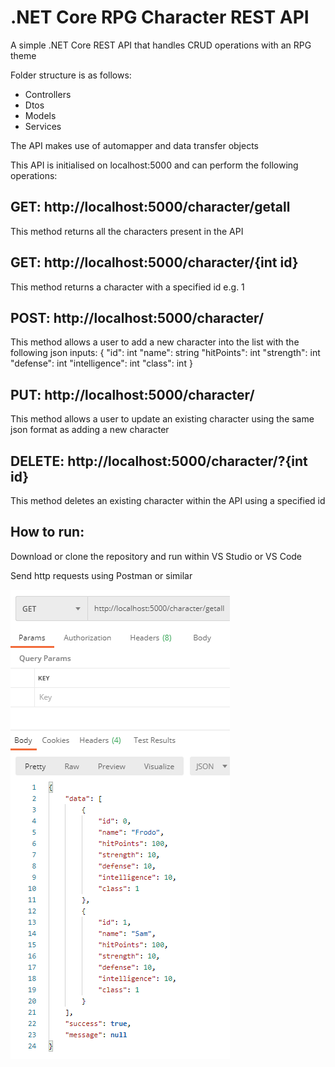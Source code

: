 # .NET Core RPG Character REST API 
A simple .NET Core REST API that handles CRUD operations with an RPG theme

Folder structure is as follows:
* Controllers
* Dtos
* Models
* Services

The API makes use of automapper and data transfer objects 

This API is initialised on localhost:5000 and can perform the following operations: 

## GET: http://localhost:5000/character/getall
This method returns all the characters present in the API

## GET: http://localhost:5000/character/{int id}
This method returns a character with a specified id e.g. 1

## POST: http://localhost:5000/character/
This method allows a user to add a new character into the list with the following json inputs:
            {
              "id": int
              "name": string
              "hitPoints": int
              "strength": int
              "defense": int
              "intelligence": int
              "class": int
             }
             
## PUT: http://localhost:5000/character/
This method allows a user to update an existing character using the same json format as adding a new character

## DELETE: http://localhost:5000/character/?{int id}
This method deletes an existing character within the API using a specified id 

## How to run:
Download or clone the repository and run within VS Studio or VS Code

Send http requests using Postman or similar

![Image of API](IMG.png)
